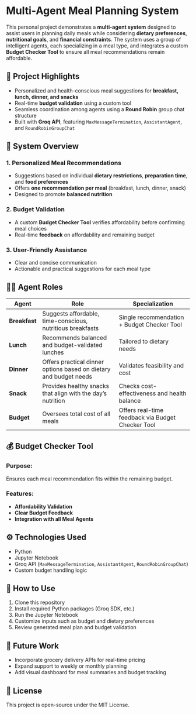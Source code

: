 # Multi-Agent Meal Planning System

This personal project demonstrates a **multi-agent system** designed to assist users in planning daily meals while considering **dietary preferences**, **nutritional goals**, and **financial constraints**. The system uses a group of intelligent agents, each specializing in a meal type, and integrates a custom **Budget Checker Tool** to ensure all meal recommendations remain affordable.

## 🌟 Project Highlights

- Personalized and health-conscious meal suggestions for **breakfast, lunch, dinner, and snacks**
- Real-time **budget validation** using a custom tool
- Seamless coordination among agents using a **Round Robin** group chat structure
- Built with **Groq API**, featuring `MaxMessageTermination`, `AssistantAgent`, and `RoundRobinGroupChat`

## 🧠 System Overview

### 1. Personalized Meal Recommendations
- Suggestions based on individual **dietary restrictions**, **preparation time**, and **food preferences**
- Offers **one recommendation per meal** (breakfast, lunch, dinner, snack)
- Designed to promote **balanced nutrition**

### 2. Budget Validation
- A custom **Budget Checker Tool** verifies affordability before confirming meal choices
- Real-time **feedback** on affordability and remaining budget

### 3. User-Friendly Assistance
- Clear and concise communication
- Actionable and practical suggestions for each meal type

## 🧑‍💻 Agent Roles

| Agent         | Role                                                                 | Specialization                                              |
|---------------|----------------------------------------------------------------------|-------------------------------------------------------------|
| **Breakfast** | Suggests affordable, time-conscious, nutritious breakfasts           | Single recommendation + Budget Checker Tool                |
| **Lunch**     | Recommends balanced and budget-validated lunches                     | Tailored to dietary needs                                   |
| **Dinner**    | Offers practical dinner options based on dietary and budget needs    | Validates feasibility and cost                              |
| **Snack**     | Provides healthy snacks that align with the day’s nutrition          | Checks cost-effectiveness and health balance                |
| **Budget**    | Oversees total cost of all meals                                     | Offers real-time feedback via Budget Checker Tool           |

## 💰 Budget Checker Tool

### Purpose:
Ensures each meal recommendation fits within the remaining budget.

### Features:
- **Affordability Validation**
- **Clear Budget Feedback**
- **Integration with all Meal Agents**

## ⚙️ Technologies Used

- Python
- Jupyter Notebook
- Groq API (`MaxMessageTermination`, `AssistantAgent`, `RoundRobinGroupChat`)
- Custom budget handling logic

## 🚀 How to Use

1. Clone this repository
2. Install required Python packages (Groq SDK, etc.)
3. Run the Jupyter Notebook
4. Customize inputs such as budget and dietary preferences
5. Review generated meal plan and budget validation

## 📌 Future Work

- Incorporate grocery delivery APIs for real-time pricing
- Expand support to weekly or monthly planning
- Add visual dashboard for meal summaries and budget tracking

## 📄 License

This project is open-source under the MIT License.
